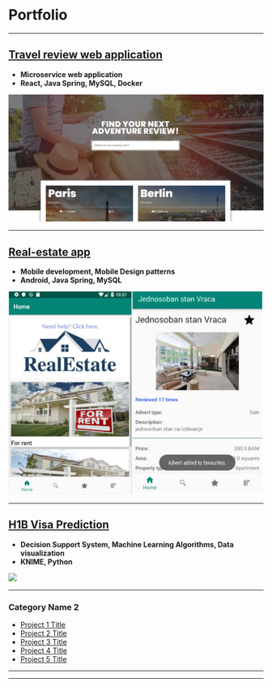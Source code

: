 # Portfolio

---

## [Travel review web application](/sample_page)
- **Microservice web application**
- **React, Java Spring, MySQL, Docker**
<img src="images/front_travel_review.PNG"/>

---
## [Real-estate app]()
- **Mobile development, Mobile Design patterns**
- **Android, Java Spring, MySQL**
<img src="images/real_estate_combined.jpg"/>


---
## [H1B Visa Prediction](http://example.com/)
- **Decision Support System, Machine Learning Algorithms, Data visualization**
- **KNIME, Python**
<img src="h1B visa prediction.PNG?raw=true"/>

---

### Category Name 2

- [Project 1 Title](http://example.com/)
- [Project 2 Title](http://example.com/)
- [Project 3 Title](http://example.com/)
- [Project 4 Title](http://example.com/)
- [Project 5 Title](http://example.com/)

---




---

